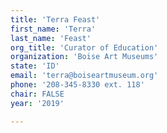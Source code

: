 ```yaml
---
title: 'Terra Feast'
first_name: 'Terra'
last_name: 'Feast'
org_title: 'Curator of Education'
organization: 'Boise Art Museums'
state: 'ID'
email: 'terra@boiseartmuseum.org'
phone: '208-345-8330 ext. 118'
chair: FALSE
year: '2019'

---
```

